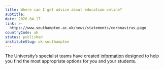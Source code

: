 ```yaml
---
title: Where can I get advice about education online?
subtitle: 
date: 2020-04-17
link: >-
  https://www.southampton.ac.uk/news/statements/coronavirus.page
countryCode: uk
status: published
instituteSlug: uk-southampton
---
```

The University’s specialist teams have created [information](https://www.southampton.ac.uk/blog/sussed-news/2020/03/30/assistance-with-moving-education-online-and-teaching-remotely/) designed to help you find the most appropriate options for you and your students.
